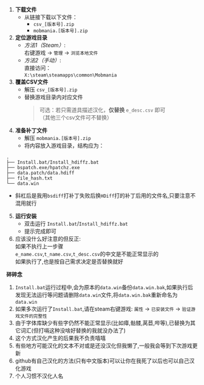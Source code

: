 1. **下载文件**  
    - 从链接下载以下文件： 
      - `csv_[版本号].zip`  
      - `mobmania.[版本号].zip`  
2. **定位游戏目录**  
    - *方法1（Steam）*:  
     右键游戏 → `管理` → `浏览本地文件`  
    - *方法2（手动）*:  
     直接访问：  
     `X:\steam\steamapps\common\Mobmania`  
3. **覆盖CSV文件**  
    - 解压 `csv_[版本号].zip`  
    - 替换游戏目录内对应文件  
        > 可选：若只需道具描述汉化，**仅替换** `e_desc.csv` 即可  
        > （其他三个csv文件可不替换）
4. **准备补丁文件**  
    - 解压 `mobmania.[版本号].zip`  
    - 将内容放入游戏目录，结构应为：  
```
.
├── Install.bat/Install_hdiffz.bat
├── bspatch.exe/hpatchz.exe
├── data.patch/data.hdiff
├── file_hash.txt
└── data.win
```
- 斜杠后是我用`bsdiff`打补丁失败后换`HDiff`打的补丁后用的文件名,只要注意不混用就行
5. **运行安装**  
   - 双击运行 `Install.bat`/`Install_hdiffz.bat`  
   - 提示完成即可  
6. 应该没什么好注意的但反正:  
    如果不执行上一步骤  
    `e_name.csv`,`t_name.csv`,`t_desc.csv`的中文是不能正常显示的  
    如果执行了,也是按自己需求决定是否替换就好  


**碎碎念**  
1. `Install.bat`运行过程中,会为原本的`data.win`备份`data.win.bak`,如果执行后发现无法运行等问题请删除`data.win`文件,将`data.win.bak`重新命名为`data.win`  
2. 如果多次运行了`Install.bat`,请在steam右键游戏:
   `属性` → `已安装文件` → `验证游戏文件的完整性`  
3. 由于字体库缺少有些字仍然不能正常显示(比如瘴,骷髅,莴苣,哔等),已替换为其它词汇(但打嗝这种没啥好替换的我就没办法了)  
4. 这个方式汉化产生的后果我不负责嘻嘻  
5. 有些地方可能汉化的文本不对或是还没汉化但我懒了,一般我会等到下次游戏更新  
6. github有自己汉化的方法(只有中文版本)可以让你在我死了以后也可以自己汉化游戏  
7. 个人习惯不汉化人名